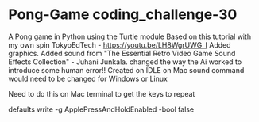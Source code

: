 # Pong-Game coding_challenge-30

A Pong game in Python using the Turtle module
Based on this tutorial with my own spin
TokyoEdTech - https://youtu.be/LH8WgrUWG_I
Added graphics.
Added sound from "The Essential Retro Video Game Sound Effects Collection" - Juhani Junkala.
changed the way the Ai worked to introduce some human error!!
Created on IDLE on Mac sound command would need to be changed for Windows or Linux

Need to do this on Mac terminal to get the keys to repeat

defaults write -g ApplePressAndHoldEnabled -bool false
